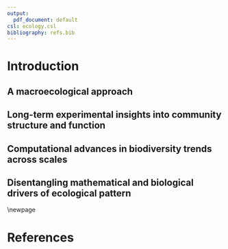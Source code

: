 ```yaml
---
output:
  pdf_document: default
csl: ecology.csl
bibliography: refs.bib
---
```


# Introduction

## A macroecological approach

## Long-term experimental insights into community structure and function

## Computational advances in biodiversity trends across scales

## Disentangling mathematical and biological drivers of ecological pattern


\newpage
# References
